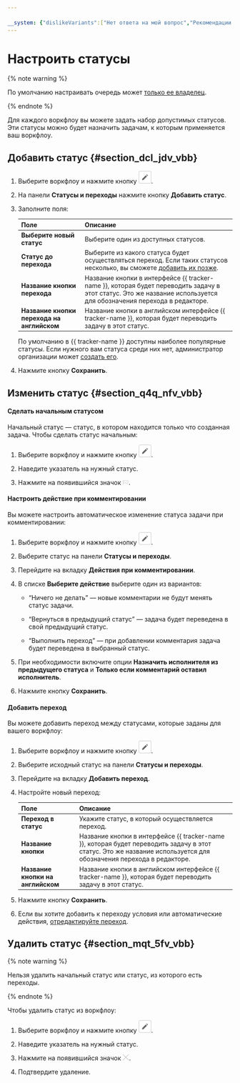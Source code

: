 ```yaml
---

__system: {"dislikeVariants":["Нет ответа на мой вопрос","Рекомендации не помогли","Содержание не соответсвует заголовку","Другое"]}
---
```

# Настроить статусы

{% note warning %}

По умолчанию настраивать очередь может [только ее владелец](queue-access.md).

{% endnote %}

Для каждого воркфлоу вы можете задать набор допустимых статусов. Эти статусы можно будет назначить задачам, к которым применяется ваш воркфлоу.

## Добавить статус {#section_dcl_jdv_vbb}

1. Выберите воркфлоу и нажмите кнопку ![](../../_assets/tracker/button-edit.png).

1. На панели **Статусы и переходы** нажмите кнопку **Добавить статус**.

1. Заполните поля:

    Поле | Описание
    ----- | -----
    **Выберите новый статус** | Выберите один из доступных статусов.
    **Статус до перехода** | Выберите из какого статуса будет осуществляться переход. Если таких статусов несколько, вы сможете [добавить их позже](workflow-action-edit.md#section_en2_fhb_wbb).
    **Название кнопки перехода** | Название кнопки в интерфейсе {{ tracker-name }}, которая будет переводить задачу в этот статус. Это же название используется для обозначения перехода в редакторе.
    **Название кнопки перехода на английском** | Название кнопки в английском интерфейсе {{ tracker-name }}, которая будет переводить задачу в этот статус.
    
   
   По умолчанию в {{ tracker-name }} доступны наиболее популярные статусы. Если нужного вам статуса среди них нет, администратор организации может [создать его](create-status.md).
   
1. Нажмите кнопку **Сохранить**.

## Изменить статус {#section_q4q_nfv_vbb}

#### Сделать начальным статусом

Начальный статус — статус, в котором находится только что созданная задача. Чтобы сделать статус начальным:

1. Выберите воркфлоу и нажмите кнопку ![](../../_assets/tracker/button-edit.png).

1. Наведите указатель на нужный статус.

1. Нажмите на появившийся значок ![](../../_assets/tracker/initial-ststus-icon.png).

#### Настроить действие при комментировании

Вы можете настроить автоматическое изменение статуса задачи при комментировании:

1. Выберите воркфлоу и нажмите кнопку ![](../../_assets/tracker/button-edit.png).

1. Выберите статус на панели **Статусы и переходы**.

1. Перейдите на вкладку **Действия при комментировании**.

1. В списке **Выберите действие** выберите один из вариантов:

    - <q>Ничего не делать</q> — новые комментарии не будут менять статус задачи.

    - <q>Вернуться в предыдущий статус</q> — задача будет переведена в свой предыдущий статус.

    - <q>Выполнить переход</q> — при добавлении комментария задача будет переведена в выбранный статус.

1. При необходимости включите опции **Назначить исполнителя из предыдущего статуса** и **Только если комментарий оставил исполнитель**.

1. Нажмите кнопку **Сохранить**.

#### Добавить переход

Вы можете добавить переход между статусами, которые заданы для вашего воркфлоу:

1. Выберите воркфлоу и нажмите кнопку ![](../../_assets/tracker/button-edit.png).

1. Выберите исходный статус на панели **Статусы и переходы**.

1. Перейдите на вкладку **Добавить переход**.

1. Настройте новый переход:

    Поле | Описание
    ---- | --------
    **Переход в статус** | Укажите статус, в который осуществляется переход.
    **Название кнопки** | Название кнопки в интерфейсе {{ tracker-name }}, которая будет переводить задачу в этот статус. Это же название используется для обозначения перехода в редакторе.
    **Название кнопки на английском** | Название кнопки в английском интерфейсе {{ tracker-name }}, которая будет переводить задачу в этот статус.

1. Нажмите кнопку **Сохранить**.

1. Если вы хотите добавить к переходу условия или автоматические действия, [отредактируйте переход](workflow-action-edit.md).

## Удалить статус {#section_mqt_5fv_vbb}

{% note warning %}

Нельзя удалить начальный статус или статус, из которого есть переходы.

{% endnote %}

Чтобы удалить статус из воркфлоу:

1. Выберите воркфлоу и нажмите кнопку ![](../../_assets/tracker/button-edit.png).

1. Наведите указатель на нужный статус.

1. Нажмите на появившийся значок ![](../../_assets/tracker/remove-task-type.png).

1. Подтвердите удаление.



